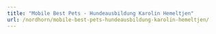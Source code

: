 ```yaml
---
title: "Mobile Best Pets - Hundeausbildung Karolin Hemeltjen"
url: /nordhorn/mobile-best-pets-hundeausbildung-karolin-hemeltjen/
---
```

